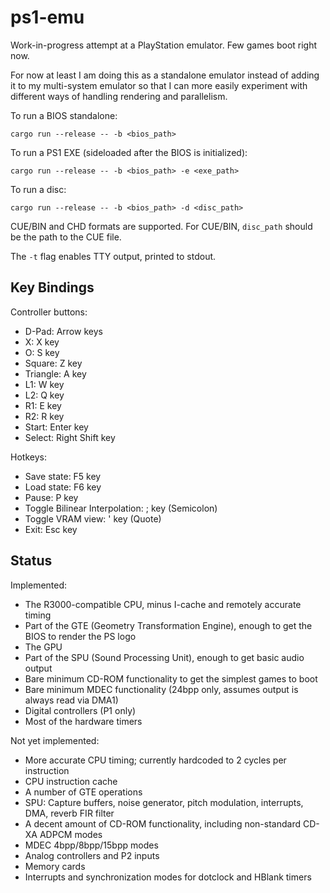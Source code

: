 # ps1-emu

Work-in-progress attempt at a PlayStation emulator. Few games boot right now.

For now at least I am doing this as a standalone emulator instead of adding it to my multi-system emulator so that I can more easily experiment with different ways of handling rendering and parallelism.

To run a BIOS standalone:

```
cargo run --release -- -b <bios_path>
```

To run a PS1 EXE (sideloaded after the BIOS is initialized):
```
cargo run --release -- -b <bios_path> -e <exe_path>
```

To run a disc:
```
cargo run --release -- -b <bios_path> -d <disc_path>
```

CUE/BIN and CHD formats are supported. For CUE/BIN, `disc_path` should be the path to the CUE file.

The `-t` flag enables TTY output, printed to stdout.

## Key Bindings

Controller buttons:
* D-Pad: Arrow keys
* X: X key
* O: S key
* Square: Z key
* Triangle: A key
* L1: W key
* L2: Q key
* R1: E key
* R2: R key
* Start: Enter key
* Select: Right Shift key

Hotkeys:
* Save state: F5 key
* Load state: F6 key
* Pause: P key
* Toggle Bilinear Interpolation: ; key (Semicolon)
* Toggle VRAM view: ' key (Quote)
* Exit: Esc key

## Status

Implemented:
* The R3000-compatible CPU, minus I-cache and remotely accurate timing
* Part of the GTE (Geometry Transformation Engine), enough to get the BIOS to render the PS logo
* The GPU
* Part of the SPU (Sound Processing Unit), enough to get basic audio output
* Bare minimum CD-ROM functionality to get the simplest games to boot
* Bare minimum MDEC functionality (24bpp only, assumes output is always read via DMA1)
* Digital controllers (P1 only)
* Most of the hardware timers

Not yet implemented:
* More accurate CPU timing; currently hardcoded to 2 cycles per instruction
* CPU instruction cache
* A number of GTE operations
* SPU: Capture buffers, noise generator, pitch modulation, interrupts, DMA, reverb FIR filter
* A decent amount of CD-ROM functionality, including non-standard CD-XA ADPCM modes
* MDEC 4bpp/8bpp/15bpp modes
* Analog controllers and P2 inputs
* Memory cards
* Interrupts and synchronization modes for dotclock and HBlank timers
